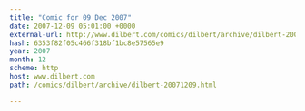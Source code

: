 ```yaml
---
title: "Comic for 09 Dec 2007"
date: 2007-12-09 05:01:00 +0000
external-url: http://www.dilbert.com/comics/dilbert/archive/dilbert-20071209.html
hash: 6353f82f05c466f318bf1bc8e57565e9
year: 2007
month: 12
scheme: http
host: www.dilbert.com
path: /comics/dilbert/archive/dilbert-20071209.html

---
```



